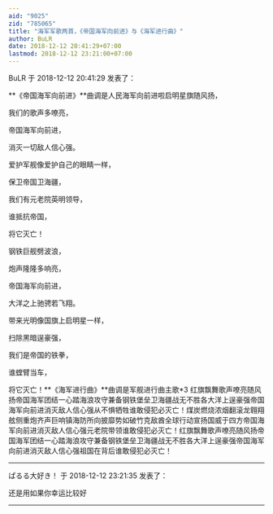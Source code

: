```yaml
---
aid: "9025"
zid: "785065"
title: "海军军歌两首，《帝国海军向前进》与《海军进行曲》"
author: BuLR
date: 2018-12-12 20:41:29+07:00
lastmod: 2018-12-12 23:21:00+07:00
---
```


BuLR 于 2018-12-12 20:41:29 发表了：

**《帝国海军向前进》**曲调是人民海军向前进啦启明星旗随风扬，

我们的歌声多嘹亮，

帝国海军向前进，

消灭一切敌人信心强。

爱护军舰像爱护自己的眼睛一样，

保卫帝国卫海疆，

我们有元老院英明领导，

谁抵抗帝国，

将它灭亡！

钢铁巨舰劈波浪，

炮声隆隆多响亮，

帝国海军向前进，

大洋之上驰骋若飞翔。

带来光明像国旗上启明星一样，

扫除黑暗逞豪强，

我们是帝国的铁拳，

谁螳臂当车，

将它灭亡！**《海军进行曲》**曲调是军舰进行曲主歌\*3 红旗飘舞歌声嘹亮随风扬帝国海军团结一心踏海浪攻守兼备钢铁堡垒卫海疆战无不胜各大洋上逞豪强帝国海军向前进消灭敌人信心强从不惧牺牲谁敢侵犯必灭亡！煤炭燃烧浓烟翻滚龙翱翔舷侧重炮齐声巨响镇海防所向披靡势如破竹克敌酋全球行动宣扬国威于四方帝国海军向前进消灭敌人信心强元老院带领谁敢侵犯必灭亡！红旗飘舞歌声嘹亮随风扬帝国海军团结一心踏海浪攻守兼备钢铁堡垒卫海疆战无不胜各大洋上逞豪强帝国海军向前进消灭敌人信心强祖国在背后谁敢侵犯必灭亡！

---

ぱるる大好き！ 于 2018-12-12 23:21:35 发表了：

还是用如果你幸运比较好

---
